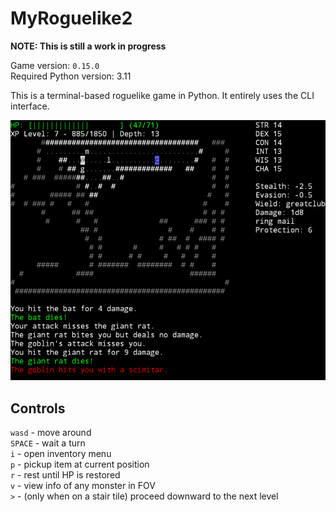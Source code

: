 # MyRoguelike2
**NOTE: This is still a work in progress**

Game version: `0.15.0`<br />
Required Python version: 3.11

This is a terminal-based roguelike game in Python.
It entirely uses the CLI interface.

![image](./images/image.png)

## Controls
`wasd` - move around<br />
`SPACE` - wait a turn<br />
`i` - open inventory menu<br />
`p` - pickup item at current position<br />
`r` - rest until HP is restored<br />
`v` - view info of any monster in FOV<br />
`>` - (only when on a stair tile) proceed downward to the next level<br />

